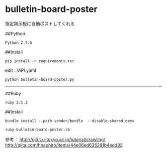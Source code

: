 bulletin-board-poster
=====================
指定掲示板に自動ポストしてくれる

##Python
```
Python 2.7.6
```

##Install
```
pip install -r requirements.txt
```

edit ../API.yaml

```
python bulletin-board-poster.py
```

---

##Ruby
```
ruby 2.1.3
```

##Install
```
bundle install --path vendor/bundle  --disable-shared-gems
```

```
ruby bulletin-board-poster.rb
```

参考：
http://gci.t.u-tokyo.ac.jp/tutorial/crawling/
http://qiita.com/hnaohiro/items/44e06ed635281b4eed32
